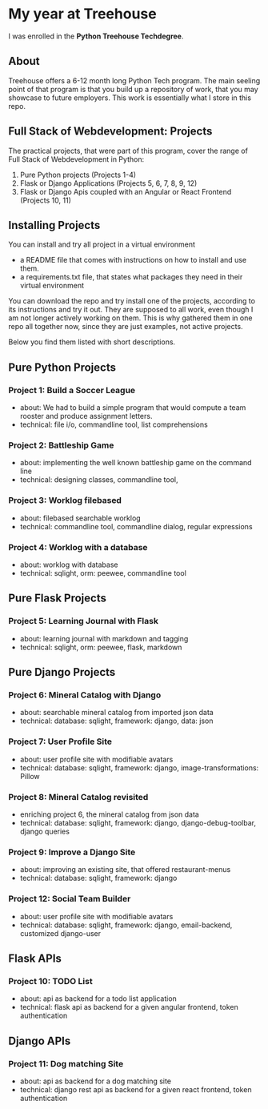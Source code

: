 # My year at Treehouse
I was enrolled in the **Python Treehouse Techdegree**.

## About
Treehouse offers a 6-12 month long Python Tech program. The main seeling point of that program is that you build up a repository of work, that you may showcase to future employers. This work is essentially what I store in this repo.

## Full Stack of Webdevelopment: Projects
The practical projects, that were part of this program, cover the range of Full Stack of Webdevelopment in Python:
1. Pure Python projects (Projects 1-4)
2. Flask or Django Applications (Projects 5, 6, 7, 8, 9, 12)
3. Flask or Django Apis coupled with an Angular or React Frontend (Projects 10, 11)

## Installing Projects
You can install and try all project in a virtual environment
- a README file that comes with instructions on how to install and use them.
- a requirements.txt file, that states what packages they need in their virtual environment

You can download the repo and try install one of the projects, according to its instructions and try it out. They are supposed to all work, even though I am not longer actively working on them. This is why gathered them in one repo all together now, since they are just examples, not active projects.

Below you find them listed with short descriptions.

## Pure Python Projects

### Project 1: Build a Soccer League
- about: We had to build a simple program that would compute a team rooster and produce assignment letters.
- technical: file i/o, commandline tool, list comprehensions

### Project 2: Battleship Game
- about: implementing the well known battleship game on the command line
- technical: designing classes, commandline tool,

### Project 3: Worklog filebased
- about: filebased searchable worklog
- technical: commandline tool, commandline dialog, regular expressions

### Project 4: Worklog with a database
- about: worklog with database
- technical: sqlight, orm: peewee, commandline tool

## Pure Flask Projects

### Project 5: Learning Journal with Flask
- about: learning journal with markdown and tagging
- technical: sqlight, orm: peewee, flask, markdown

## Pure Django Projects

### Project 6: Mineral Catalog with Django
- about: searchable mineral catalog from imported json data
- technical: database: sqlight, framework: django, data: json

### Project 7: User Profile Site
- about: user profile site with modifiable avatars
- technical: database: sqlight, framework: django, image-transformations: Pillow

### Project 8: Mineral Catalog revisited
- enriching project 6, the mineral catalog from json data
- technical: database: sqlight, framework: django, django-debug-toolbar, django queries

### Project 9: Improve a Django Site
- about: improving an existing site, that offered restaurant-menus
- technical: database: sqlight, framework: django

### Project 12: Social Team Builder
- about: user profile site with modifiable avatars
- technical: database: sqlight, framework: django, email-backend, customized django-user

## Flask APIs

### Project 10: TODO List
- about: api as backend for a todo list application
- technical: flask api as backend for a given angular frontend, token authentication

## Django APIs

### Project 11: Dog matching Site
- about: api as backend for a dog matching site
- technical: django rest api as backend for a given react frontend, token authentication
